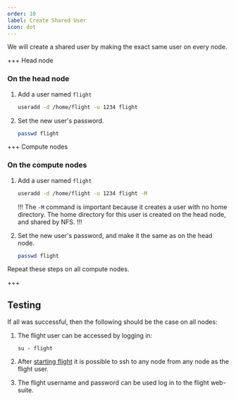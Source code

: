 ```yaml
---
order: 10
label: Create Shared User
icon: dot
---
```


We will create a shared user by making the exact same user on every node.

+++ Head node
### On the head node

1. Add a user named `flight`
	```bash
	useradd -d /home/flight -u 1234 flight 
	```

2. Set the new user's password.
	```bash
	passwd flight
	```

+++ Compute nodes
### On the compute nodes

1. Add a user named `flight`
	```bash
	useradd -d /home/flight -u 1234 flight -M
	```
	!!!
	The `-M` command is important because it creates a user with no home directory. The home directory for this user is created on the head node, and shared by NFS.
	!!!

2. Set the new user's password, and make it the same as on the head node.
	```bash
	passwd flight
	```

Repeat these steps on all compute nodes.

+++

## Testing

If all was successful, then the following should be the case on all nodes:

1. The flight user can be accessed by logging in:

    ```
    su - flight
    ```

2. After [starting flight](/hpc_environment_usage/flight_overview/flight_system/) it is possible to ssh to any node from any node as the flight user.

3. The flight username and password can be used log in to the flight web-suite.